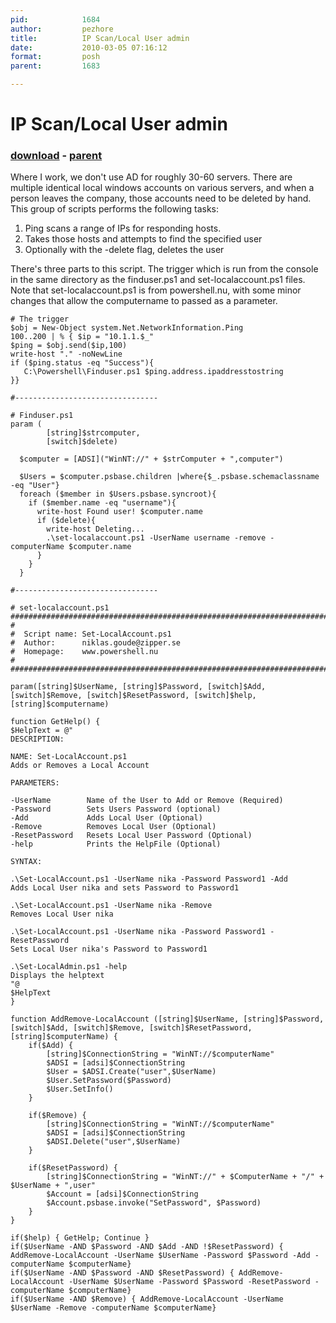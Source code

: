 ```yaml
---
pid:            1684
author:         pezhore
title:          IP Scan/Local User admin
date:           2010-03-05 07:16:12
format:         posh
parent:         1683

---
```


# IP Scan/Local User admin

### [download](//scripts/1684.ps1) - [parent](//scripts/1683.md)

Where I work, we don't use AD for roughly 30-60 servers. There are multiple identical local windows accounts on various servers, and when a person leaves the company, those accounts need to be deleted by hand. This group of scripts performs the following tasks:
1) Ping scans a range of IPs for responding hosts.
2) Takes those hosts and attempts to find the specified user
3) Optionally with the -delete flag, deletes the user

There's three parts to this script. The trigger which is run from the console in the same directory as the finduser.ps1 and set-localaccount.ps1 files. Note that set-localaccount.ps1 is from powershell.nu, with some minor changes that allow the computername to passed as a parameter.

```posh
# The trigger
$obj = New-Object system.Net.NetworkInformation.Ping
100..200 | % { $ip = "10.1.1.$_"
$ping = $obj.send($ip,100)
write-host "." -noNewLine
if ($ping.status -eq "Success"){
   C:\Powershell\Finduser.ps1 $ping.address.ipaddresstostring
}}

#--------------------------------

# Finduser.ps1
param (
        [string]$strcomputer,
        [switch]$delete)

  $computer = [ADSI]("WinNT://" + $strComputer + ",computer")
 
  $Users = $computer.psbase.children |where{$_.psbase.schemaclassname -eq "User"}
  foreach ($member in $Users.psbase.syncroot){
    if ($member.name -eq "username"){
      write-host Found user! $computer.name
      if ($delete){
        write-host Deleting...
        .\set-localaccount.ps1 -UserName username -remove -computerName $computer.name
      }
    }
  }

#--------------------------------

# set-localaccount.ps1
##################################################################################
#
#  Script name: Set-LocalAccount.ps1
#  Author:      niklas.goude@zipper.se
#  Homepage:    www.powershell.nu
#
##################################################################################

param([string]$UserName, [string]$Password, [switch]$Add, [switch]$Remove, [switch]$ResetPassword, [switch]$help, [string]$computername)

function GetHelp() {
$HelpText = @"
DESCRIPTION:

NAME: Set-LocalAccount.ps1
Adds or Removes a Local Account

PARAMETERS:

-UserName        Name of the User to Add or Remove (Required)
-Password        Sets Users Password (optional)
-Add             Adds Local User (Optional)
-Remove          Removes Local User (Optional)
-ResetPassword   Resets Local User Password (Optional)
-help            Prints the HelpFile (Optional)

SYNTAX:

.\Set-LocalAccount.ps1 -UserName nika -Password Password1 -Add
Adds Local User nika and sets Password to Password1

.\Set-LocalAccount.ps1 -UserName nika -Remove
Removes Local User nika

.\Set-LocalAccount.ps1 -UserName nika -Password Password1 -ResetPassword
Sets Local User nika's Password to Password1

.\Set-LocalAdmin.ps1 -help
Displays the helptext
"@
$HelpText
}

function AddRemove-LocalAccount ([string]$UserName, [string]$Password, [switch]$Add, [switch]$Remove, [switch]$ResetPassword, [string]$computerName) {
    if($Add) {
        [string]$ConnectionString = "WinNT://$computerName"
        $ADSI = [adsi]$ConnectionString
        $User = $ADSI.Create("user",$UserName)
        $User.SetPassword($Password)
        $User.SetInfo()
    }

    if($Remove) {
        [string]$ConnectionString = "WinNT://$computerName"
        $ADSI = [adsi]$ConnectionString
        $ADSI.Delete("user",$UserName)
    }

    if($ResetPassword) {
        [string]$ConnectionString = "WinNT://" + $ComputerName + "/" + $UserName + ",user"
        $Account = [adsi]$ConnectionString
        $Account.psbase.invoke("SetPassword", $Password)
    }
}

if($help) { GetHelp; Continue }
if($UserName -AND $Password -AND $Add -AND !$ResetPassword) { AddRemove-LocalAccount -UserName $UserName -Password $Password -Add -computerName $computerName}
if($UserName -AND $Password -AND $ResetPassword) { AddRemove-LocalAccount -UserName $UserName -Password $Password -ResetPassword -computerName $computerName}
if($UserName -AND $Remove) { AddRemove-LocalAccount -UserName $UserName -Remove -computerName $computerName}
```
